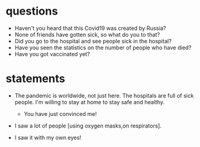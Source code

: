 
# questions
* Haven't you heard that this Covid19 was created by Russia? 
* None of friends have gotten sick, so what do you to that?
* Did you go to the hospital and see people sick in the hospital?
* Have you seen the statistics on the number of people who have died?
* Have you got vaccinated yet?



# statements
* The pandemic is worldwide, not just here. The hospitals are full of sick people. I'm willing to stay at home to stay safe and healthy.
  * You have just convinced me!

* I saw a lot of people [using oxygen masks,on respirators].
* I saw it with my own eyes!